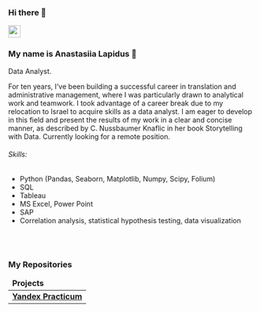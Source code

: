 ### Hi there 👋

<p> <a href="https://www.linkedin.com/in/anastasiia-lapidus-3a7799273"><img src="https://img.shields.io/badge/linkedin-%230077B5.svg?&style=for-the-badge&logo=linkedin&logoColor=white" height=25></a> </p>

### My name is Anastasiia Lapidus :raising_hand: 

Data Analyst. 

For ten years, I’ve been building a successful career in translation and administrative management, where I was particularly drawn to analytical work and teamwork. I took advantage of a career break due to my relocation to Israel to acquire skills as a data analyst. I am eager to develop in this field and present the results of my work in a clear and concise manner, as described by C. Nussbaumer Knaflic in her book Storytelling with Data. Currently looking for a remote position.

###### Skills:
- Python (Pandas, Seaborn, Matplotlib, Numpy, Scipy, Folium)
- SQL
- Tableau
- MS Excel, Power Point
- SAP
- Correlation analysis, statistical hypothesis testing,  data visualization

<br><br>
<h3>My Repositories</h3>

<table width=100%>
  <thead align="left">
    <tr border: none;>
      <td><b>Projects</b></td>
 
  </thead>
  <tbody>

<tr>
      <td><a href="https://[[github.com/akylson/Terraform_Projects](https://github.com/AnastasiiaLapidus/yandex_practicum)](https://github.com/AnastasiiaLapidus/yandex_practicum)"><b>Yandex Practicum</b></a></td> 
</tr>    
  </tbody>
</table>

